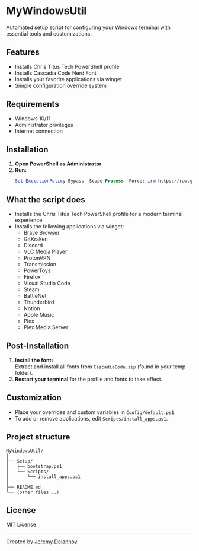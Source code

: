 # MyWindowsUtil

Automated setup script for configuring your Windows terminal with essential tools and customizations.

## Features

- Installs Chris Titus Tech PowerShell profile
- Installs Cascadia Code Nerd Font
- Installs your favorite applications via winget
- Simple configuration override system

## Requirements

- Windows 10/11
- Administrator privileges
- Internet connection

## Installation

1. **Open PowerShell as Administrator**
2. **Run:**
   ```powershell
   Set-ExecutionPolicy Bypass -Scope Process -Force; irm https://raw.githubusercontent.com/jeremydlny/MyWindowsUtil/main/Setup/bootstrap.ps1 | iex
   ```

## What the script does

- Installs the Chris Titus Tech PowerShell profile for a modern terminal experience
- Installs the following applications via winget:
  - Brave Browser
  - GitKraken
  - Discord
  - VLC Media Player
  - ProtonVPN
  - Transmission
  - PowerToys
  - Firefox
  - Visual Studio Code
  - Steam
  - BattleNet
  - Thunderbird
  - Notion
  - Apple Music
  - Plex
  - Plex Media Server

## Post-Installation

1. **Install the font:**  
   Extract and install all fonts from `CascadiaCode.zip` (found in your temp folder).
2. **Restart your terminal** for the profile and fonts to take effect.

## Customization

- Place your overrides and custom variables in `Config/default.ps1`.
- To add or remove applications, edit `Scripts/install_apps.ps1`.

## Project structure

```
MyWindowsUtil/
│
├── Setup/
│   ├── bootstrap.ps1
│   └── Scripts/
│       └── install_apps.ps1
│
├── README.md
└── (other files...)
```

## License

MIT License

---

Created by [Jeremy Delannoy](https://github.com/jeremydlny)
